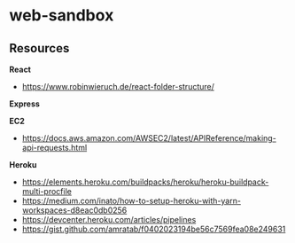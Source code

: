 # web-sandbox

## Resources

**React**
- https://www.robinwieruch.de/react-folder-structure/

**Express**

**EC2**
- https://docs.aws.amazon.com/AWSEC2/latest/APIReference/making-api-requests.html

**Heroku**
- https://elements.heroku.com/buildpacks/heroku/heroku-buildpack-multi-procfile
- https://medium.com/inato/how-to-setup-heroku-with-yarn-workspaces-d8eac0db0256
- https://devcenter.heroku.com/articles/pipelines
- https://gist.github.com/amratab/f0402023194be56c7569fea08e249631